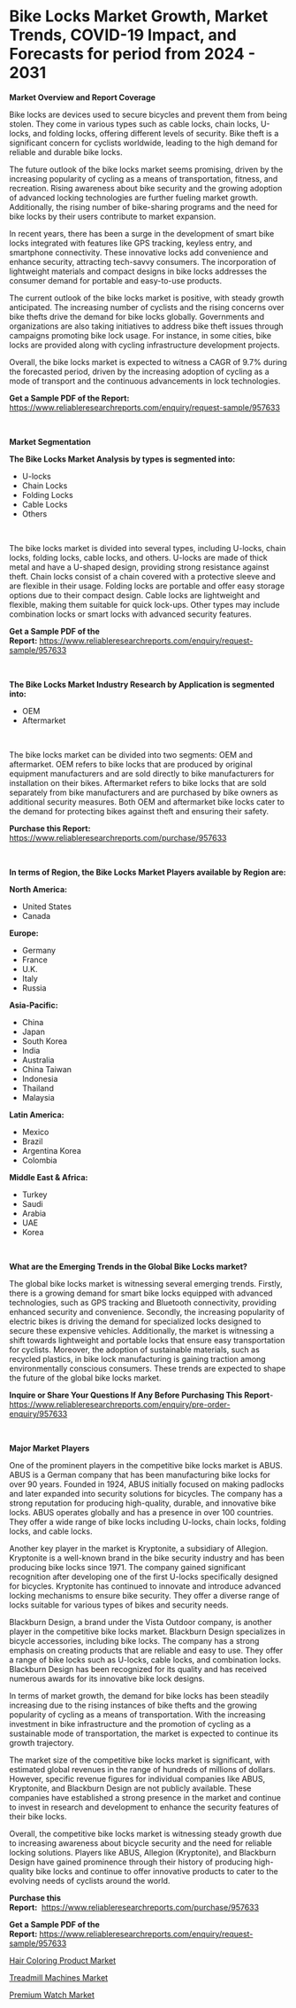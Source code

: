 <p><h1>Bike Locks Market Growth, Market Trends, COVID-19 Impact, and Forecasts for period from 2024 - 2031</h1></p><p><strong>Market Overview and Report Coverage</strong></p>
<p><p>Bike locks are devices used to secure bicycles and prevent them from being stolen. They come in various types such as cable locks, chain locks, U-locks, and folding locks, offering different levels of security. Bike theft is a significant concern for cyclists worldwide, leading to the high demand for reliable and durable bike locks.</p><p>The future outlook of the bike locks market seems promising, driven by the increasing popularity of cycling as a means of transportation, fitness, and recreation. Rising awareness about bike security and the growing adoption of advanced locking technologies are further fueling market growth. Additionally, the rising number of bike-sharing programs and the need for bike locks by their users contribute to market expansion.</p><p>In recent years, there has been a surge in the development of smart bike locks integrated with features like GPS tracking, keyless entry, and smartphone connectivity. These innovative locks add convenience and enhance security, attracting tech-savvy consumers. The incorporation of lightweight materials and compact designs in bike locks addresses the consumer demand for portable and easy-to-use products.</p><p>The current outlook of the bike locks market is positive, with steady growth anticipated. The increasing number of cyclists and the rising concerns over bike thefts drive the demand for bike locks globally. Governments and organizations are also taking initiatives to address bike theft issues through campaigns promoting bike lock usage. For instance, in some cities, bike locks are provided along with cycling infrastructure development projects.</p><p>Overall, the bike locks market is expected to witness a CAGR of 9.7% during the forecasted period, driven by the increasing adoption of cycling as a mode of transport and the continuous advancements in lock technologies.</p></p>
<p><strong>Get a Sample PDF of the Report:</strong> <a href="https://www.reliableresearchreports.com/enquiry/request-sample/957633">https://www.reliableresearchreports.com/enquiry/request-sample/957633</a></p>
<p>&nbsp;</p>
<p><strong>Market Segmentation</strong></p>
<p><strong>The Bike Locks Market Analysis by types is segmented into:</strong></p>
<p><ul><li>U-locks</li><li>Chain Locks</li><li>Folding Locks</li><li>Cable Locks</li><li>Others</li></ul></p>
<p>&nbsp;</p>
<p><p>The bike locks market is divided into several types, including U-locks, chain locks, folding locks, cable locks, and others. U-locks are made of thick metal and have a U-shaped design, providing strong resistance against theft. Chain locks consist of a chain covered with a protective sleeve and are flexible in their usage. Folding locks are portable and offer easy storage options due to their compact design. Cable locks are lightweight and flexible, making them suitable for quick lock-ups. Other types may include combination locks or smart locks with advanced security features.</p></p>
<p><strong>Get a Sample PDF of the Report:</strong>&nbsp;<a href="https://www.reliableresearchreports.com/enquiry/request-sample/957633">https://www.reliableresearchreports.com/enquiry/request-sample/957633</a></p>
<p>&nbsp;</p>
<p><strong>The Bike Locks Market Industry Research by Application is segmented into:</strong></p>
<p><ul><li>OEM</li><li>Aftermarket</li></ul></p>
<p>&nbsp;</p>
<p><p>The bike locks market can be divided into two segments: OEM and aftermarket. OEM refers to bike locks that are produced by original equipment manufacturers and are sold directly to bike manufacturers for installation on their bikes. Aftermarket refers to bike locks that are sold separately from bike manufacturers and are purchased by bike owners as additional security measures. Both OEM and aftermarket bike locks cater to the demand for protecting bikes against theft and ensuring their safety.</p></p>
<p><strong>Purchase this Report:</strong>&nbsp; <a href="https://www.reliableresearchreports.com/purchase/957633">https://www.reliableresearchreports.com/purchase/957633</a></p>
<p>&nbsp;</p>
<p><strong>In terms of Region, the Bike Locks Market Players available by Region are:</strong></p>
<p>
    <p> <strong> North America: </strong>
        <ul>
            <li>United States</li>
            <li>Canada</li>
        </ul>
        </p> 
    <p> <strong> Europe: </strong>
        <ul>
            <li>Germany</li>
            <li>France</li>
            <li>U.K.</li>
            <li>Italy</li>
            <li>Russia</li>
        </ul>
        </p> 
    <p> <strong> Asia-Pacific: </strong>
        <ul>
            <li>China</li>
            <li>Japan</li>
            <li>South Korea</li>
            <li>India</li>
            <li>Australia</li>
            <li>China Taiwan</li>
            <li>Indonesia</li>
            <li>Thailand</li>
            <li>Malaysia</li>
        </ul>
        </p> 
    <p> <strong> Latin America: </strong>
        <ul>
            <li>Mexico</li>
            <li>Brazil</li>
            <li>Argentina Korea</li>
            <li>Colombia</li>
        </ul>
        </p> 
    <p> <strong> Middle East & Africa: </strong>
        <ul>
            <li>Turkey</li>
            <li>Saudi</li>
            <li>Arabia</li>
            <li>UAE</li>
            <li>Korea</li>
        </ul>
    </p>
    </p>
<p>&nbsp;</p>
<p><strong>What are the Emerging Trends in the Global Bike Locks market?</strong></p>
<p><p>The global bike locks market is witnessing several emerging trends. Firstly, there is a growing demand for smart bike locks equipped with advanced technologies, such as GPS tracking and Bluetooth connectivity, providing enhanced security and convenience. Secondly, the increasing popularity of electric bikes is driving the demand for specialized locks designed to secure these expensive vehicles. Additionally, the market is witnessing a shift towards lightweight and portable locks that ensure easy transportation for cyclists. Moreover, the adoption of sustainable materials, such as recycled plastics, in bike lock manufacturing is gaining traction among environmentally conscious consumers. These trends are expected to shape the future of the global bike locks market.</p></p>
<p><strong>Inquire or Share Your Questions If Any Before Purchasing This Report</strong>- <a href="https://www.reliableresearchreports.com/enquiry/pre-order-enquiry/957633">https://www.reliableresearchreports.com/enquiry/pre-order-enquiry/957633</a></p>
<p>&nbsp;</p>
<p><strong>Major Market Players</strong></p>
<p><p>One of the prominent players in the competitive bike locks market is ABUS. ABUS is a German company that has been manufacturing bike locks for over 90 years. Founded in 1924, ABUS initially focused on making padlocks and later expanded into security solutions for bicycles. The company has a strong reputation for producing high-quality, durable, and innovative bike locks. ABUS operates globally and has a presence in over 100 countries. They offer a wide range of bike locks including U-locks, chain locks, folding locks, and cable locks.</p><p>Another key player in the market is Kryptonite, a subsidiary of Allegion. Kryptonite is a well-known brand in the bike security industry and has been producing bike locks since 1971. The company gained significant recognition after developing one of the first U-locks specifically designed for bicycles. Kryptonite has continued to innovate and introduce advanced locking mechanisms to ensure bike security. They offer a diverse range of locks suitable for various types of bikes and security needs.</p><p>Blackburn Design, a brand under the Vista Outdoor company, is another player in the competitive bike locks market. Blackburn Design specializes in bicycle accessories, including bike locks. The company has a strong emphasis on creating products that are reliable and easy to use. They offer a range of bike locks such as U-locks, cable locks, and combination locks. Blackburn Design has been recognized for its quality and has received numerous awards for its innovative bike lock designs.</p><p>In terms of market growth, the demand for bike locks has been steadily increasing due to the rising instances of bike thefts and the growing popularity of cycling as a means of transportation. With the increasing investment in bike infrastructure and the promotion of cycling as a sustainable mode of transportation, the market is expected to continue its growth trajectory.</p><p>The market size of the competitive bike locks market is significant, with estimated global revenues in the range of hundreds of millions of dollars. However, specific revenue figures for individual companies like ABUS, Kryptonite, and Blackburn Design are not publicly available. These companies have established a strong presence in the market and continue to invest in research and development to enhance the security features of their bike locks.</p><p>Overall, the competitive bike locks market is witnessing steady growth due to increasing awareness about bicycle security and the need for reliable locking solutions. Players like ABUS, Allegion (Kryptonite), and Blackburn Design have gained prominence through their history of producing high-quality bike locks and continue to offer innovative products to cater to the evolving needs of cyclists around the world.</p></p>
<p><strong>Purchase this Report:</strong>&nbsp;&nbsp;<a href="https://www.reliableresearchreports.com/purchase/957633">https://www.reliableresearchreports.com/purchase/957633</a></p>
<p></p>
<p><strong>Get a Sample PDF of the Report:</strong>&nbsp;<a href="https://www.reliableresearchreports.com/enquiry/request-sample/957633">https://www.reliableresearchreports.com/enquiry/request-sample/957633</a></p>
<p><p><a href="https://github.com/globismark/Market-Research-Report-List-1/blob/main/hair-coloring-product-market.md">Hair Coloring Product Market</a></p><p><a href="https://github.com/mauripalmi/Market-Research-Report-List-1/blob/main/treadmill-machines-market.md">Treadmill Machines Market</a></p><p><a href="https://github.com/lylyparadise/Market-Research-Report-List-1/blob/main/premium-watch-market.md">Premium Watch Market</a></p></p>